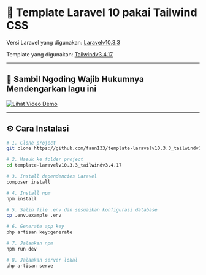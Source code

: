 # 💸 Template Laravel 10 pakai Tailwind CSS

Versi Laravel yang digunakan: [Laravelv10.3.3](https://laravel.com/docs/10.x)

Template yang digunakan: [Tailwindv3.4.17](https://v3.tailwindcss.com/docs/guides/laravel)

---

## 🎥 Sambil Ngoding Wajib Hukumnya Mendengarkan lagu ini

[![Lihat Video Demo](https://img.youtube.com/vi/CtRIsakAgjQ/0.jpg)](https://youtu.be/CtRIsakAgjQ?si=Durnh1AAhMHUqCLS "Klik untuk menonton di YouTube")

---

## ⚙️ Cara Instalasi

```bash
# 1. Clone project
git clone https://github.com/fann133/template-laravelv10.3.3_tailwindv3.4.17.git

# 2. Masuk ke folder project
cd template-laravelv10.3.3_tailwindv3.4.17

# 3. Install dependencies Laravel
composer install

# 4. Install npm
npm install

# 5. Salin file .env dan sesuaikan konfigurasi database
cp .env.example .env

# 6. Generate app key
php artisan key:generate

# 7. Jalankan npm
npm run dev

# 8. Jalankan server lokal
php artisan serve
